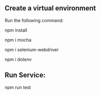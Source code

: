 ## Create a virtual environment
Run the following command:

npm install

npm i mocha

npm i selenium-webdriver

npm i dotenv

## Run Service: 

npm run test